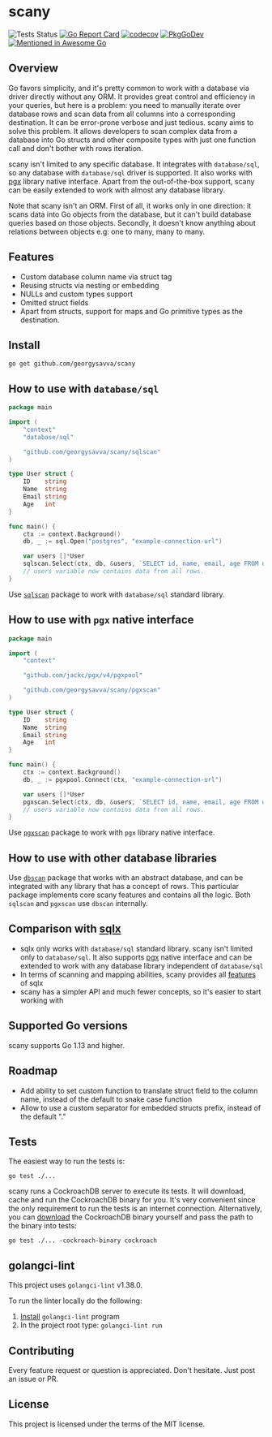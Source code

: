 # scany

![Tests Status](https://github.com/georgysavva/scany/actions/workflows/test.yml/badge.svg?branch=master)
[![Go Report Card](https://goreportcard.com/badge/github.com/georgysavva/scany)](https://goreportcard.com/report/github.com/georgysavva/scany)
[![codecov](https://codecov.io/gh/georgysavva/scany/branch/master/graph/badge.svg)](https://codecov.io/gh/georgysavva/scany)
[![PkgGoDev](https://pkg.go.dev/badge/github.com/georgysavva/scany)](https://pkg.go.dev/github.com/georgysavva/scany)
[![Mentioned in Awesome Go](https://awesome.re/mentioned-badge.svg)](https://github.com/avelino/awesome-go)  

## Overview

Go favors simplicity, and it's pretty common to work with a database via driver directly without any ORM.
It provides great control and efficiency in your queries, but here is a problem: 
you need to manually iterate over database rows and scan data from all columns into a corresponding destination.
It can be error-prone verbose and just tedious. 
scany aims to solve this problem. 
It allows developers to scan complex data from a database into Go structs and other composite types 
with just one function call and don't bother with rows iteration.

scany isn't limited to any specific database. It integrates with `database/sql`, 
so any database with `database/sql` driver is supported. 
It also works with [pgx](https://github.com/jackc/pgx) library native interface. 
Apart from the out-of-the-box support, scany can be easily extended to work with almost any database library.

Note that scany isn't an ORM. First of all, it works only in one direction: 
it scans data into Go objects from the database, but it can't build database queries based on those objects.
Secondly, it doesn't know anything about relations between objects e.g: one to many, many to many.

## Features

* Custom database column name via struct tag
* Reusing structs via nesting or embedding 
* NULLs and custom types support
* Omitted struct fields
* Apart from structs, support for maps and Go primitive types as the destination.

## Install

```
go get github.com/georgysavva/scany
```

## How to use with `database/sql`

```go
package main

import (
	"context"
	"database/sql"

	"github.com/georgysavva/scany/sqlscan"
)

type User struct {
	ID    string
	Name  string
	Email string
	Age   int
}

func main() {
	ctx := context.Background()
	db, _ := sql.Open("postgres", "example-connection-url")

	var users []*User
	sqlscan.Select(ctx, db, &users, `SELECT id, name, email, age FROM users`)
	// users variable now contains data from all rows.
}
```

Use [`sqlscan`](https://pkg.go.dev/github.com/georgysavva/scany/sqlscan) 
package to work with `database/sql` standard library. 


## How to use with `pgx` native interface

```go
package main

import (
	"context"

	"github.com/jackc/pgx/v4/pgxpool"

	"github.com/georgysavva/scany/pgxscan"
)

type User struct {
	ID    string
	Name  string
	Email string
	Age   int
}

func main() {
	ctx := context.Background()
	db, _ := pgxpool.Connect(ctx, "example-connection-url")

	var users []*User
	pgxscan.Select(ctx, db, &users, `SELECT id, name, email, age FROM users`)
	// users variable now contains data from all rows.
}
```

Use [`pgxscan`](https://pkg.go.dev/github.com/georgysavva/scany/pgxscan) 
package to work with `pgx` library native interface. 

## How to use with other database libraries

Use [`dbscan`](https://pkg.go.dev/github.com/georgysavva/scany/dbscan) package that works with an abstract database, 
and can be integrated with any library that has a concept of rows. 
This particular package implements core scany features and contains all the logic.
Both `sqlscan` and `pgxscan` use `dbscan` internally.

## Comparison with [sqlx](https://github.com/jmoiron/sqlx)

* sqlx only works with `database/sql` standard library. scany isn't limited only to `database/sql`. 
  It also supports [pgx](https://github.com/jackc/pgx) native interface and can be extended to work with any database library independent of `database/sql`
* In terms of scanning and mapping abilities, scany provides all [features](https://github.com/georgysavva/scany#features) of sqlx
* scany has a simpler API and much fewer concepts, so it's easier to start working with

## Supported Go versions 

scany supports Go 1.13 and higher.

## Roadmap   

* Add ability to set custom function to translate struct field to the column name, 
instead of the default to snake case function 
* Allow to use a custom separator for embedded structs prefix, instead of the default "."

## Tests

The easiest way to run the tests is:
```
go test ./...
``` 
scany runs a CockroachDB server to execute its tests.
It will download, cache and run the CockroachDB binary for you.
It's very convenient since the only requirement to run the tests is an internet connection. 
Alternatively, 
you can [download](https://www.cockroachlabs.com/docs/v20.2/install-cockroachdb-mac) the CockroachDB binary yourself 
and pass the path to the binary into tests: 
```
go test ./... -cockroach-binary cockroach
```

## golangci-lint

This project uses `golangci-lint` v1.38.0.

To run the linter locally do the following:
1. [Install](https://golangci-lint.run/usage/install/) `golangci-lint` program
2. In the project root type: `golangci-lint run`

## Contributing 

Every feature request or question is appreciated. Don't hesitate. Just post an issue or PR.

## License

This project is licensed under the terms of the MIT license.
